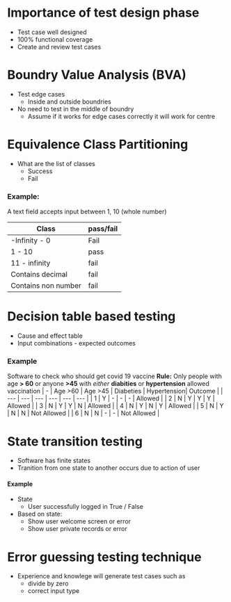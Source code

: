 # Importance of test design phase
- Test case well designed
- 100% functional coverage
- Create and review test cases 

# Boundry Value Analysis (BVA)
- Test edge cases
	- Inside and outside boundries
- No need to test in the middle of boundry
	- Assume if it works for edge cases correctly it will work for centre

# Equivalence Class Partitioning
- What are the list of classes
	- Success
	- Fail
### Example:
A text field accepts input between 1, 10 (whole number)

| Class | pass/fail |
| --- | --- |
| -Infinity - 0 | Fail |
| 1 - 10 | pass |
| 11 - infinity | fail |
| Contains decimal | fail |
| Contains non number | fail | 


# Decision table based testing
- Cause and effect table
- Input combinations - expected outcomes
### Example
Software to check who should get covid 19 vaccine
**Rule:** Only people with age **> 60** or anyone  **>45** with *either* **diabities** or **hypertension** allowed vaccination
| - | Age >60 | Age >45 | Diabeties | Hypertension| Outcome |
| --- | --- | --- | --- | --- | --- |
| 1 | Y | - | - | - | Allowed |
| 2 | N | Y | Y | Y | Allowed |
| 3 | N | Y | Y | N | Allowed |
| 4 | N | Y | N | Y | Allowed |
| 5 | N | Y | N | N | Not Allowed |
| 6 | N | N | - | - | Not Allowed |

# State transition testing
- Software has finite states
- Tranition from one state to another occurs due to action of user
#### Example
- State
	- User successfully logged in True / False
- Based on state:
	- Show user welcome screen or error
	- Show user private records or error

# Error guessing testing technique
- Experience and knowlege will generate test cases such as
	- divide by zero
	- correct input type
